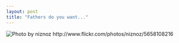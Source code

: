 ```yaml
---
layout: post
title: "Fathers do you want..."
---
```


<img src="http://farm6.static.flickr.com/5190/5658108216_01d21a540e_z.jpg" title="Photo by niznoz http://www.flickr.com/photos/niznoz/5658108216">

<script type="text/javascript">
  djdc.connected = function() {
    $("img.callout").css("max-width","640px");
  };
</script>